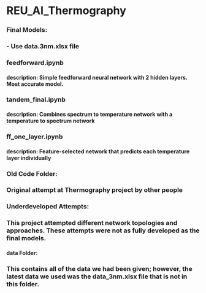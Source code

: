 # REU_AI_Thermography

### Final Models: 
### - Use data.3nm.xlsx file

### feedforward.ipynb
#### description: Simple feedforward neural network with 2 hidden layers. Most accurate model.


### tandem_final.ipynb
#### description: Combines spectrum to temperature network with a temperature to spectrum network


### ff_one_layer.ipynb
#### description: Feature-selected network that predicts each temperature layer individually

### Old Code Folder: 
### Original attempt at Thermography project by other people

### Underdeveloped Attempts:
### This project attempted different network topologies and approaches. These attempts were not as fully developed as the final models. 

#### data Folder: 
### This contains all of the data we had been given; however, the latest data we used was the data_3nm.xlsx file that is not in this folder.
 
 
